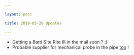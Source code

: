 ```yaml
---

layout: post

title: 2018-03-20 Updates

---
```



-   Getting a Bard Site Rite III in the mail soon ? ;)
-   Probable supplier for mechanical probe in the pipe
    [too](/include/cn_mechprob/Readme.md) !

